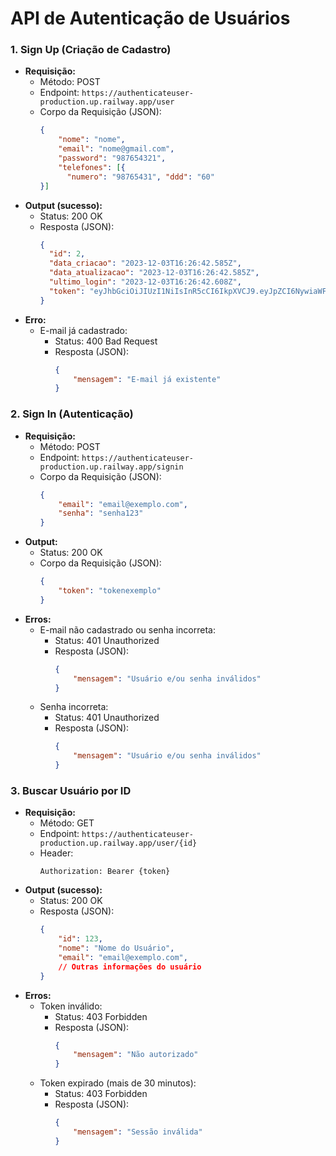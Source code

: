 # API de Autenticação de Usuários

### 1. Sign Up (Criação de Cadastro)

- **Requisição:** 
    - Método: POST
    - Endpoint: `https://authenticateuser-production.up.railway.app/user`
    - Corpo da Requisição (JSON):
        ```json
        {
            "nome": "nome",
            "email": "nome@gmail.com",
            "password": "987654321",
            "telefones": [{
              "numero": "98765431", "ddd": "60"
        }]
        ```
- **Output (sucesso):**
    - Status: 200 OK
    - Resposta (JSON):
        ```json
        {
          "id": 2,
          "data_criacao": "2023-12-03T16:26:42.585Z",
          "data_atualizacao": "2023-12-03T16:26:42.585Z",
          "ultimo_login": "2023-12-03T16:26:42.608Z",
          "token": "eyJhbGciOiJIUzI1NiIsInR5cCI6IkpXVCJ9.eyJpZCI6NywiaWF0IjoxNzAxNjIwODAyLCJleHAiOjE3MDE2MjI2MDJ9.njK7Rf-x5CikE3zW_HAiukMhwqTvJn6tAbx962-vczw"
        }
        ```
- **Erro:**
    - E-mail já cadastrado:
        - Status: 400 Bad Request
        - Resposta (JSON):
            ```json
            {
                "mensagem": "E-mail já existente"
            }
            ```

### 2. Sign In (Autenticação)

- **Requisição:** 
    - Método: POST
    - Endpoint: `https://authenticateuser-production.up.railway.app/signin`
    - Corpo da Requisição (JSON):
        ```json
        {
            "email": "email@exemplo.com",
            "senha": "senha123"
        }
        ```
- **Output:**
    - Status: 200 OK
    - Corpo da Requisição (JSON):
        ```json
        {
            "token": "tokenexemplo"
        }
        ```
- **Erros:**
    - E-mail não cadastrado ou senha incorreta:
        - Status: 401 Unauthorized
        - Resposta (JSON):
            ```json
            {
                "mensagem": "Usuário e/ou senha inválidos"
            }
            ```
    - Senha incorreta:
        - Status: 401 Unauthorized
        - Resposta (JSON):
            ```json
            {
                "mensagem": "Usuário e/ou senha inválidos"
            }
            ```

### 3. Buscar Usuário por ID

- **Requisição:** 
    - Método: GET
    - Endpoint: `https://authenticateuser-production.up.railway.app/user/{id}`
    - Header: 
        ```
        Authorization: Bearer {token}
        ```
- **Output (sucesso):**
    - Status: 200 OK
    - Resposta (JSON):
        ```json
        {
            "id": 123,
            "nome": "Nome do Usuário",
            "email": "email@exemplo.com",
            // Outras informações do usuário
        }
        ```
- **Erros:**
    - Token inválido:
        - Status: 403 Forbidden
        - Resposta (JSON):
            ```json
            {
                "mensagem": "Não autorizado"
            }
            ```
    - Token expirado (mais de 30 minutos):
        - Status: 403 Forbidden
        - Resposta (JSON):
            ```json
            {
                "mensagem": "Sessão inválida"
            }
            ```
